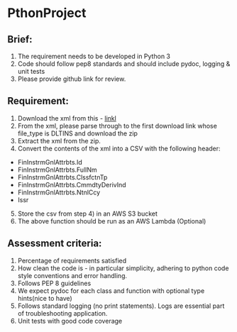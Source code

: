 # PthonProject
## Brief:

1. The requirement needs to be developed in Python 3
2. Code should follow pep8 standards and should include pydoc, logging & unit tests
3. Please provide github link for review.

## Requirement:

1. Download the xml from this - [linkl](https://registers.esma.europa.eu/solr/esma_registers_firds_files/select?q=*&fq=publication_date:%5B2021-01-17T00:00:00Z+TO+2021-01-19T23:59:59Z%5D&wt=xml&indent=true&start=0&rows=100)
2. From the xml, please parse through to the first download link whose file_type is DLTINS and download the zip
3. Extract the xml from the zip.
4. Convert the contents of the xml into a CSV with the following header:
- FinInstrmGnlAttrbts.Id
- FinInstrmGnlAttrbts.FullNm
- FinInstrmGnlAttrbts.ClssfctnTp
- FinInstrmGnlAttrbts.CmmdtyDerivInd
- FinInstrmGnlAttrbts.NtnlCcy
- Issr

5. Store the csv from step 4) in an AWS S3 bucket
6. The above function should be run as an AWS Lambda (Optional)
## Assessment criteria:

1. Percentage of requirements satisfied
2. How clean the code is - in particular simplicity, adhering to python code style conventions and error handling.
3. Follows PEP 8 guidelines
4. We expect pydoc for each class and function with optional type hints(nice to have)
5. Follows standard logging (no print statements). Logs are essential part of troubleshooting application.
6. Unit tests with good code coverage
